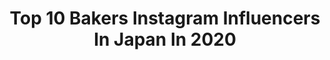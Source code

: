 ---
title: Top 10 Bakers Instagram Influencers In Japan In 2020
description: >-
  Find top bakers Instagram influencers in Japan in 2020. Most popular hashtags: #museum #stayhome #kawaii #kawaiifood.
platform: Instagram
profiles:
  - username: "iamlilfroggy"
    fullname: >-
      🐸小青蛙
    location: "Japan"
    followers: 266307
    engagement: 282
    commentsToLikes: 0.008997
    avatar: "https://scontent-lhr8-1.cdninstagram.com/v/t51.2885-19/s320x320/56315759_404790293688755_1212224755172638720_n.jpg?_nc_ht=scontent-lhr8-1.cdninstagram.com&_nc_ohc=zH7HHu90MVMAX8SF59s&oh=9451ef67a01ea176594fa72a92762a07&oe=5EBD2CEB"
    verified: false
    hashtags: "#snow, #justkidding, #photography, #maxrieny"
  - username: "nov1966"
    fullname: >-
      E.nov
    location: "Japan"
    followers: 21277
    engagement: 308
    commentsToLikes: 0.008875
    avatar: "https://instagram.fsgn4-1.fna.fbcdn.net/v/t51.2885-19/s320x320/81168914_498866947499292_4809730542448672768_n.jpg?_nc_ht=instagram.fsgn4-1.fna.fbcdn.net&_nc_ohc=Xo4Yq6AD6ckAX8_scn7&oh=22c53bff0c1614fb419ac67d37966d0e&oe=5E939281"
    verified: false
    hashtags: "#danois, #naturalyast, #corman, #boulangerie"
  - username: "konel_bread"
    fullname: >-
      Ran
    location: "Japan"
    followers: 295671
    engagement: 166
    commentsToLikes: 0.015216
    avatar: "https://scontent-amt2-1.cdninstagram.com/v/t51.2885-19/s320x320/12728583_1539401583025447_2146600156_a.jpg?_nc_ht=scontent-amt2-1.cdninstagram.com&_nc_ohc=UhGysDrPbZAAX-bw7uA&oh=0a50e72aff645d0043226df2b2e81e40&oe=5EB38219"
    verified: false
    hashtags: "#homemade, #museum, #pari, #france"
  - username: "yohko_ycsweets"
    fullname: >-
      Y&Csweets YOHKO
    location: "Japan"
    followers: 80417
    engagement: 124
    commentsToLikes: 0.025795
    avatar: "https://scontent-ams4-1.cdninstagram.com/v/t51.2885-19/s320x320/12558946_1627427420866786_1303028990_a.jpg?_nc_ht=scontent-ams4-1.cdninstagram.com&_nc_ohc=TVTjvKYuhGEAX_BsLl4&oh=d0a3aeafd7820f7b3b65e4fb42bf42db&oe=5EB76EF7"
    verified: false
    hashtags: "#cookielove, #babyshowercookies, #cookiedecorating, #sgcrafters"
  - username: "chiakiinengland"
    fullname: >-
      🌸Chiaki🌸Lifestyle Influencer✈️
    location: "Japan"
    followers: 117430
    engagement: 546
    commentsToLikes: 0.014122
    avatar: "https://scontent-lhr8-1.cdninstagram.com/v/t51.2885-19/s320x320/59718350_2308195296169730_449660793600868352_n.jpg?_nc_ht=scontent-lhr8-1.cdninstagram.com&_nc_ohc=76O8nQQ2ABYAX8lWnI_&oh=077f4b6015da6bb257a46f245ce50a4c&oe=5EB95C52"
    verified: false
    hashtags: "#longeyelashes, #hokkaido, #youtubers, #lipstick"
  - username: "nana_suzuki79"
    fullname: >-
      鈴木奈々
    location: "Japan"
    followers: 227854
    engagement: 214
    commentsToLikes: 0.022068
    avatar: "https://scontent-ams4-1.cdninstagram.com/v/t51.2885-19/s320x320/68692619_512186112879975_6300377196829605888_n.jpg?_nc_ht=scontent-ams4-1.cdninstagram.com&_nc_ohc=UZ4r3Rrf1vUAX_wSr50&oh=30d98f6670a449de6a2b2dc571811df9&oe=5E8053CA"
    verified: false
    hashtags: "#12, #tokyomx"
  - username: "ahnmikaofficial"
    fullname: >-
      アンミカ
    location: "Japan"
    followers: 211676
    engagement: 263
    commentsToLikes: 0.015330
    avatar: "https://scontent-ams4-1.cdninstagram.com/v/t51.2885-19/11094500_745400512241368_232771517_a.jpg?_nc_ht=scontent-ams4-1.cdninstagram.com&_nc_ohc=3j-8HkGiAogAX8hz6qT&oh=dc2e14f5bdf8a66854e84de6fb65ba48&oe=5EB9970B"
    verified: true
    hashtags: "#stayhome, #qvc, #helthy, #uv"
  - username: "sneezemag"
    fullname: >-
      SNEEZE Magazine
    location: "Japan"
    followers: 43974
    engagement: 422
    commentsToLikes: 0.007648
    avatar: "https://scontent-ams4-1.cdninstagram.com/v/t51.2885-19/s320x320/17818147_134313490436960_8556722593447542784_a.jpg?_nc_ht=scontent-ams4-1.cdninstagram.com&_nc_ohc=jpuSCAEJtoYAX9Z8qh2&oh=37dc27d33c223352e7df4616b91b24c8&oe=5EB24CDD"
    verified: false
    hashtags: "#yes2, #letsgooakland, #rammellzee, #thegonz"
---